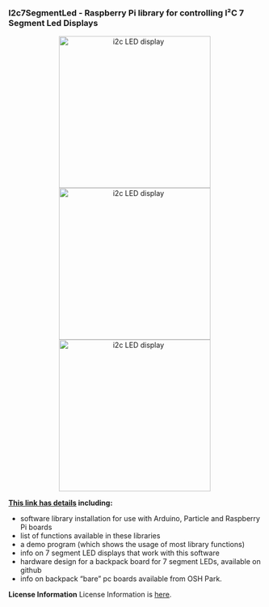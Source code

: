 
### I2c7SegmentLed - Raspberry Pi library for controlling I²C 7 Segment Led Displays

<div style="text-align: center;">
<div style="display: inline-block; margin-right: 5px;">
<img  src="https://www.dcity.org/dcity/wp-content/uploads/projects/i2c-7-segment-led-dot56inch/i2c-7-segment-led-dot56inch-seeeduino.jpg" alt="i2c LED display" width="300" height="300" />
</div>
<div style="display: inline-block; margin-right: 5px;">
<img  src="https://www.dcity.org/dcity/wp-content/uploads/projects/i2c-7-segment-led-dot56inch/i2c-7-segment-led-dot56inch-front.jpg" alt="i2c LED display" width="300" height="300" />
</div>
<div style="display: inline-block; margin-right: 5px;">
<img  src="https://www.dcity.org/dcity/wp-content/uploads/projects/i2c-7-segment-led-dot56inch/i2c-7-segment-led-dot56inch-back.jpg" alt="i2c LED display" width="300" height="300" />
</div>
</div>

**[This link has details](https://www.dcity.org/portfolio/i2c-7-segment-led-library/) including:**
* software library installation for use with Arduino, Particle and Raspberry Pi boards
* list of functions available in these libraries
* a demo program (which shows the usage of most library functions)
* info on 7 segment LED displays that work with this software
* hardware design for a backpack board for 7 segment LEDs, available on github
* info on backpack “bare” pc boards available from OSH Park.

**License Information**
License Information is [here](https://www.dcity.org/license-information/).
